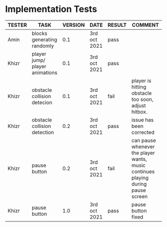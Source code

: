 # Implementation Tests

| TESTER     | TASK | VERSION | DATE | RESULT | COMMENT |
| ----------- | -----| ----------- | ----------- | ----------- | ----------- |
| Amin      | blocks generating randomly| 0.1 |  3rd oct 2021 | pass |  |
| Khizr      | player jump/ player animations | 0.1 |  3rd oct 2021 | pass |  |
| Khizr      | obstacle collision detecion | 0.1 |  3rd oct 2021 | fail | player is hitting obstacle too soon, adjust hitbox.  |
| Khizr      | obstacle collision detection| 0.2 |  3rd oct 2021 | pass | issue has been corrected  |
| Khizr      | pause button | 0.2 |  3rd oct 2021 | fail | can pause whenever the player wants, music continues playing during pause screen |
| Khizr      | pause button | 1.0 |  3rd oct 2021 | pass | pause button fixed  |
